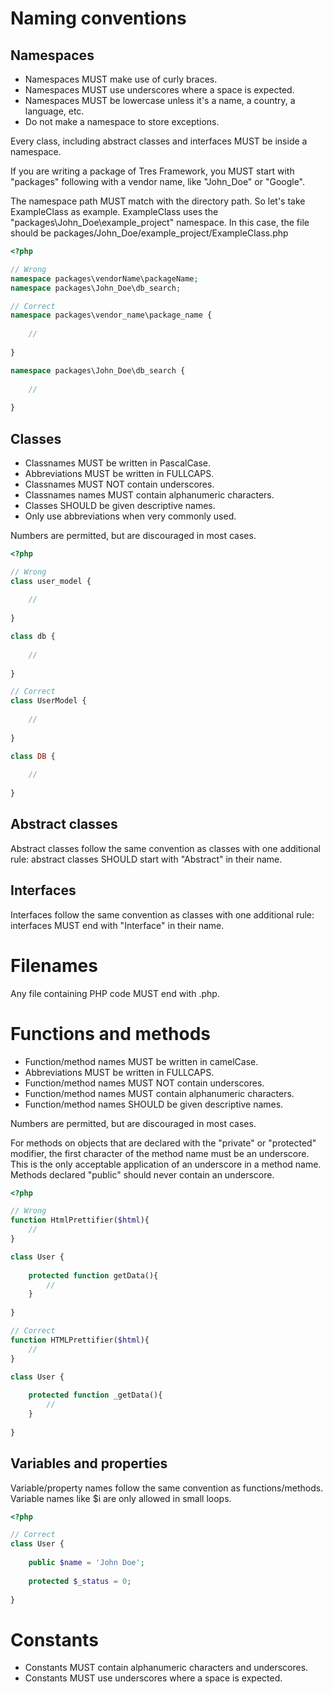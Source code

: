 Naming conventions
==================

## Namespaces
- Namespaces MUST make use of curly braces.
- Namespaces MUST use underscores where a space is expected.
- Namespaces MUST be lowercase unless it's a name, a country, a language, etc.
- Do not make a namespace to store exceptions.

Every class, including abstract classes and interfaces MUST be inside a namespace.

If you are writing a package of Tres Framework, you MUST start with "packages"
following with a vendor name, like "John_Doe" or "Google".

The namespace path MUST match with the directory path. So let's take ExampleClass
as example. ExampleClass uses the "packages\John_Doe\example_project" namespace.
In this case, the file should be packages/John_Doe/example_project/ExampleClass.php

```php
<?php

// Wrong
namespace packages\vendorName\packageName;
namespace packages\John_Doe\db_search;

// Correct
namespace packages\vendor_name\package_name {
    
    //
    
}

namespace packages\John_Doe\db_search {
    
    //
    
}

```

## Classes
- Classnames MUST be written in PascalCase.
- Abbreviations MUST be written in FULLCAPS.
- Classnames MUST NOT contain underscores.
- Classnames names MUST contain alphanumeric characters.
- Classes SHOULD be given descriptive names.
- Only use abbreviations when very commonly used.

Numbers are permitted, but are discouraged in most cases.

```php
<?php

// Wrong
class user_model {
    
    //
    
}

class db {
    
    //
    
}

// Correct
class UserModel {
    
    //
    
}

class DB {
    
    //
    
}
```

## Abstract classes
Abstract classes follow the same convention as classes with one additional rule:
abstract classes SHOULD start with "Abstract" in their name.

## Interfaces
Interfaces follow the same convention as classes with one additional rule:
interfaces MUST end with "Interface" in their name.

# Filenames
Any file containing PHP code MUST end with .php.

# Functions and methods
- Function/method names MUST be written in camelCase.
- Abbreviations MUST be written in FULLCAPS.
- Function/method names MUST NOT contain underscores.
- Function/method names MUST contain alphanumeric characters.
- Function/method names SHOULD be given descriptive names.

Numbers are permitted, but are discouraged in most cases.

For methods on objects that are declared with the "private" or "protected" 
modifier, the first character of the method name must be an underscore. This is 
the only acceptable application of an underscore in a method name. Methods 
declared "public" should never contain an underscore.

```php
<?php

// Wrong
function HtmlPrettifier($html){
    //
}

class User {
    
    protected function getData(){
        //
    }
    
}

// Correct
function HTMLPrettifier($html){
    //
}

class User {
    
    protected function _getData(){
        //
    }
    
}
```

## Variables and properties
Variable/property names follow the same convention as functions/methods. 
Variable names like $i are only allowed in small loops.

```php
<?php

// Correct
class User {
    
    public $name = 'John Doe';
    
    protected $_status = 0;
    
}

```

# Constants
- Constants MUST contain alphanumeric characters and underscores.
- Constants MUST use underscores where a space is expected.
